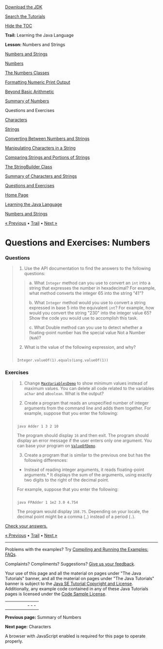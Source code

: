 [Download
the JDK](http://java.sun.com/javase/6/download.jsp)
  
[Search the
Tutorials](../../../search.html)
  
[Hide the TOC](javascript:toggleLeft())

**Trail:** Learning the Java Language
  
**Lesson:** Numbers and Strings

[Numbers and Strings](../index.html)

[Numbers](../numbers.html)

[The Numbers Classes](../numberclasses.html)

[Formatting Numeric Print Output](../numberformat.html)

[Beyond Basic Arithmetic](../beyondmath.html)

[Summary of Numbers](../numbersummary.html)

Questions and Exercises

[Characters](../characters.html)

[Strings](../strings.html)

[Converting Between Numbers and Strings](../converting.html)

[Manipulating Characters in a String](../manipstrings.html)

[Comparing Strings and Portions of Strings](../comparestrings.html)

[The StringBuilder Class](../buffers.html)

[Summary of Characters and Strings](../stringsummary.html)

[Questions and Exercises](../QandE/characters-questions.html)

[Home Page](../../../index.html)
>
[Learning the Java Language](../../index.html)
>
[Numbers and Strings](../index.html)

[« Previous](../numbersummary.html) • [Trail](../../TOC.html) • [Next »](../characters.html)

# Questions and Exercises: Numbers

### Questions

> 1. Use the API documentation to find the answers to the following questions:
> > a. What `Integer` method can you use to convert an `int` into a string that expresses the number in hexadecimal? For example, what method converts the integer 65 into the string "41"?
> >
> > b. What `Integer` method would you use to convert a string expressed in base 5 into the equivalent `int`? For example, how would you convert the string "230" into the integer value 65? Show the code you would use to accomplish this task.
> >
> > c. What Double method can you use to detect whether a floating-point number has the special value Not a Number (`NaN`)?
>
> 2. What is the value of the following expression, and why?
>
> ```
>
> Integer.valueOf(1).equals(Long.valueOf(1))
>
> ```

### Exercises

> 1. Change
> [`MaxVariablesDemo`](MaxVariablesDemo.java) to show minimum values instead of maximum values. You can delete all code related to the variables `aChar` and `aBoolean`. What is the output?
>
> 2. Create a program that reads an unspecified number of integer arguments from the command line and adds them together. For example, suppose that you enter the following:
>
> ```
>
> java Adder 1 3 2 10
>
> ```
>
> The program should display `16` and then exit.
> The program should display an error message if the user
> enters only one argument. You can base your program on
> [`ValueOfDemo`](../../data/examples/ValueOfDemo.java).
>
> 3. Create a program that is similar to the previous one but has the following differences:
>
> * Instead of reading integer arguments, it reads floating-point arguments.* It displays the sum of the arguments, using exactly two digits to the right of the decimal point.
>
> For example, suppose that you enter the following:
>
> ```
>
> java FPAdder 1 1e2 3.0 4.754
>
> ```
>
> The program would display `108.75`. Depending on your locale, the decimal point might be a comma (`,`) instead of a period (`.`).

[Check your answers.](numbers-answers.html)

[« Previous](../numbersummary.html)
•
[Trail](../../TOC.html)
•
[Next »](../characters.html)

---

Problems with the examples? Try [Compiling and Running
the Examples: FAQs](../../../information/run-examples.html).
  
Complaints? Compliments? Suggestions? [Give
us your feedback](http://download.oracle.com/javase/feedback.html).

Your use of this page and all the material on pages under "The Java Tutorials" banner,
and all the material on pages under "The Java Tutorials" banner is subject to the [Java SE Tutorial Copyright
and License](../../../information/license.html).
Additionally, any example code contained in any of these Java
Tutorials pages is licensed under the
[Code
Sample License](http://developers.sun.com/license/berkeley_license.html).

|  |  |  |  |  |
| --- | --- | --- | --- | --- |
| |  |  | | --- | --- | | duke image | Oracle logo | | [About Oracle](http://www.oracle.com/us/corporate/index.html) | [Oracle Technology Network](http://www.oracle.com/technology/index.html) | [Terms of Service](https://www.samplecode.oracle.com/servlets/CompulsoryClickThrough?type=TermsOfService) | Copyright © 1995, 2011 Oracle and/or its affiliates. All rights reserved. |

**Previous page:** Summary of Numbers
  
**Next page:** Characters




A browser with JavaScript enabled is required for this page to operate properly.